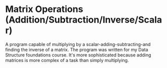# Matrix Operations (Addition/Subtraction/Inverse/Scalar)
A program capable of multiplying by a scalar-adding-subtracting-and finding the inverse of a matrix. The program was written for my Data Structure foundations course. It's more sophisticated because adding matrices is more complex of a task than simply multiplying. 
